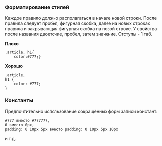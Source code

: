 ### Форматирование стилей
Каждое правило должно располагаться в начале новой строки. После правила следует пробел, фигурная скобка, далее на новых строках правила и закрывающая фигурная скобка на новой строке. У свойства после названия двоеточие, пробел, затем значение. Отступы - 1 таб.

**Плохо**

    .article, h1{
        color:#777;}

**Хорошо**

    .article,
    h1 {
        color: #777;
    }

### Константы
Предпочтительно использование сокращённых форм записи констант:

    #777 вместо #777777,
    0 вместо 0px,
    padding: 0 10px 5px вместо padding: 0 10px 5px 10px
и т.д.